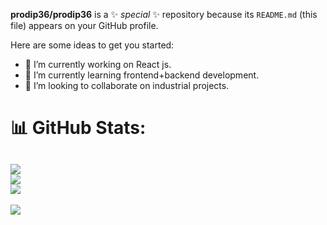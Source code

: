 
**prodip36/prodip36** is a ✨ _special_ ✨ repository because its `README.md` (this file) appears on your GitHub profile.

Here are some ideas to get you started:

- 🔭 I’m currently working on React js.
- 🌱 I’m currently learning frontend+backend development.
- 👯 I’m looking to collaborate on industrial projects.

# 📊 GitHub Stats:
![](https://github-readme-stats.vercel.app/api?username=prodip36&theme=dark&hide_border=false&include_all_commits=true&count_private=true)<br/>
![](https://github-readme-streak-stats.herokuapp.com/?user=prodip36&theme=dark&hide_border=false)<br/>
![](https://github-readme-stats.vercel.app/api/top-langs/?username=prodip36&theme=dark&hide_border=false&include_all_commits=true&count_private=true&layout=compact)
---
[![](https://visitcount.itsvg.in/api?id=prodip36&icon=0&color=0)](https://visitcount.itsvg.in)

<!-- Proudly created with GPRM ( https://gprm.itsvg.in ) -->
